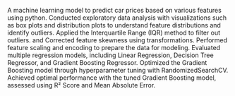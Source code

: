 A machine learning model to predict car prices based on various features using python. 
Conducted exploratory data analysis with visualizations such as box plots and distribution plots to understand feature distributions and identify outliers. 
Applied the Interquartile Range (IQR) method to filter out outliers. and Corrected feature skewness using transformations. 
Performed feature scaling and encoding to prepare the data for modeling. 
Evaluated multiple regression models, including Linear Regression, Decision Tree Regressor, and Gradient Boosting Regressor. 
Optimized the Gradient Boosting model through hyperparameter tuning with RandomizedSearchCV. 
Achieved optimal performance with the tuned Gradient Boosting model, assessed using R² Score and Mean Absolute Error.
